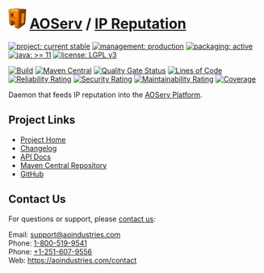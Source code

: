 # [<img src="ao-logo.png" alt="AO Logo" width="35" height="40">](https://github.com/ao-apps) [AOServ](https://aoindustries.com/aoserv/) / [IP Reputation](https://github.com/ao-apps/aoserv-ipreputation)

[![project: current stable](https://aoindustries.com/ao-badges/project-current-stable.svg)](https://aoindustries.com/life-cycle#project-current-stable)
[![management: production](https://aoindustries.com/ao-badges/management-production.svg)](https://aoindustries.com/life-cycle#management-production)
[![packaging: active](https://aoindustries.com/ao-badges/packaging-active.svg)](https://aoindustries.com/life-cycle#packaging-active)  
[![java: &gt;= 11](https://aoindustries.com/ao-badges/java-11.svg)](https://docs.oracle.com/en/java/javase/11/)
[![license: LGPL v3](https://aoindustries.com/ao-badges/license-lgpl-3.0.svg)](https://www.gnu.org/licenses/lgpl-3.0)

[![Build](https://github.com/ao-apps/aoserv-ipreputation/workflows/Build/badge.svg?branch=master)](https://github.com/ao-apps/aoserv-ipreputation/actions?query=workflow%3ABuild)
[![Maven Central](https://maven-badges.herokuapp.com/maven-central/com.aoindustries/aoserv-ipreputation/badge.svg)](https://maven-badges.herokuapp.com/maven-central/com.aoindustries/aoserv-ipreputation)
[![Quality Gate Status](https://sonarcloud.io/api/project_badges/measure?branch=master&project=com.aoapps.platform%3Aaoapps-ipreputation&metric=alert_status)](https://sonarcloud.io/dashboard?branch=master&id=com.aoapps.platform%3Aaoapps-ipreputation)
[![Lines of Code](https://sonarcloud.io/api/project_badges/measure?branch=master&project=com.aoapps.platform%3Aaoapps-ipreputation&metric=ncloc)](https://sonarcloud.io/component_measures?branch=master&id=com.aoapps.platform%3Aaoapps-ipreputation&metric=ncloc)  
[![Reliability Rating](https://sonarcloud.io/api/project_badges/measure?branch=master&project=com.aoapps.platform%3Aaoapps-ipreputation&metric=reliability_rating)](https://sonarcloud.io/component_measures?branch=master&id=com.aoapps.platform%3Aaoapps-ipreputation&metric=Reliability)
[![Security Rating](https://sonarcloud.io/api/project_badges/measure?branch=master&project=com.aoapps.platform%3Aaoapps-ipreputation&metric=security_rating)](https://sonarcloud.io/component_measures?branch=master&id=com.aoapps.platform%3Aaoapps-ipreputation&metric=Security)
[![Maintainability Rating](https://sonarcloud.io/api/project_badges/measure?branch=master&project=com.aoapps.platform%3Aaoapps-ipreputation&metric=sqale_rating)](https://sonarcloud.io/component_measures?branch=master&id=com.aoapps.platform%3Aaoapps-ipreputation&metric=Maintainability)
[![Coverage](https://sonarcloud.io/api/project_badges/measure?branch=master&project=com.aoapps.platform%3Aaoapps-ipreputation&metric=coverage)](https://sonarcloud.io/component_measures?branch=master&id=com.aoapps.platform%3Aaoapps-ipreputation&metric=Coverage)

Daemon that feeds IP reputation into the [AOServ Platform](https://aoindustries.com/aoserv/).

## Project Links
* [Project Home](https://aoindustries.com/aoserv/ipreputation/)
* [Changelog](https://aoindustries.com/aoserv/ipreputation/changelog)
* [API Docs](https://aoindustries.com/aoserv/ipreputation/apidocs/)
* [Maven Central Repository](https://central.sonatype.com/artifact/com.aoindustries/aoserv-ipreputation)
* [GitHub](https://github.com/ao-apps/aoserv-ipreputation)

## Contact Us
For questions or support, please [contact us](https://aoindustries.com/contact):

Email: [support@aoindustries.com](mailto:support@aoindustries.com)  
Phone: [1-800-519-9541](tel:1-800-519-9541)  
Phone: [+1-251-607-9556](tel:+1-251-607-9556)  
Web: https://aoindustries.com/contact
